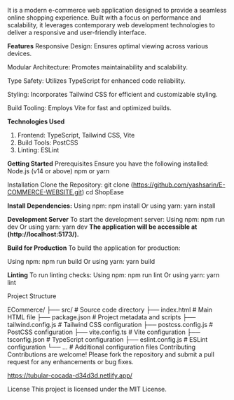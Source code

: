 It is a modern e-commerce web application designed to provide a seamless online shopping experience. Built with a focus on performance and scalability, it leverages contemporary web development technologies to deliver a responsive and user-friendly interface.​


**Features**
Responsive Design: Ensures optimal viewing across various devices.

Modular Architecture: Promotes maintainability and scalability.

Type Safety: Utilizes TypeScript for enhanced code reliability.

Styling: Incorporates Tailwind CSS for efficient and customizable styling.

Build Tooling: Employs Vite for fast and optimized builds.​


**Technologies Used**
1. Frontend: TypeScript, Tailwind CSS, Vite
2. Build Tools: PostCSS
3. Linting: ESLint​

**Getting Started**
Prerequisites
Ensure you have the following installed:
Node.js (v14 or above)
npm or yarn​

Installation
Clone the Repository:
git clone (https://github.com/yashsarin/E-COMMERCE-WEBSITE.git)
cd ShopEase

**Install Dependencies:**
Using npm:
npm install
Or 
using yarn:
yarn install

**Development Server**
To start the development server:
Using npm:
npm run dev
Or
using yarn:
yarn dev
**The application will be accessible at (http://localhost:5173/).**

**Build for Production**
To build the application for production:

Using npm:
npm run build
Or 
using yarn:
yarn build

**Linting**
To run linting checks:
Using npm:
npm run lint
Or
using yarn:
yarn lint

Project Structure

ECommerce/
├── src/                 # Source code directory
├── index.html           # Main HTML file
├── package.json         # Project metadata and scripts
├── tailwind.config.js   # Tailwind CSS configuration
├── postcss.config.js    # PostCSS configuration
├── vite.config.ts       # Vite configuration
├── tsconfig.json        # TypeScript configuration
├── eslint.config.js     # ESLint configuration
└── ...                  # Additional configuration files
Contributing
Contributions are welcome! Please fork the repository and submit a pull request for any enhancements or bug fixes.

https://tubular-cocada-d34d3d.netlify.app/

License
This project is licensed under the MIT License.



